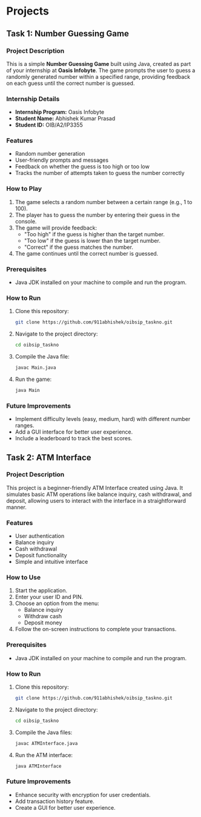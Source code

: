 
# Projects

## Task 1: Number Guessing Game

### Project Description

This is a simple **Number Guessing Game** built using Java, created as part of your internship at **Oasis Infobyte**. The game prompts the user to guess a randomly generated number within a specified range, providing feedback on each guess until the correct number is guessed.

### Internship Details

* **Internship Program:** Oasis Infobyte
* **Student Name:** Abhishek Kumar Prasad
* **Student ID:** OIB/A2/IP3355

### Features

* Random number generation
* User-friendly prompts and messages
* Feedback on whether the guess is too high or too low
* Tracks the number of attempts taken to guess the number correctly

### How to Play

1. The game selects a random number between a certain range (e.g., 1 to 100).
2. The player has to guess the number by entering their guess in the console.
3. The game will provide feedback:
    * "Too high" if the guess is higher than the target number.
    * "Too low" if the guess is lower than the target number.
    * "Correct" if the guess matches the number.
4. The game continues until the correct number is guessed.

### Prerequisites

* Java JDK installed on your machine to compile and run the program.

### How to Run

1. Clone this repository:

   ```bash
   git clone https://github.com/911abhishek/oibsip_taskno.git
   ```

2. Navigate to the project directory:

   ```bash
   cd oibsip_taskno
   ```

3. Compile the Java file:

   ```bash
   javac Main.java
   ```

4. Run the game:

   ```bash
   java Main
   ```

### Future Improvements

* Implement difficulty levels (easy, medium, hard) with different number ranges.
* Add a GUI interface for better user experience.
* Include a leaderboard to track the best scores.

## Task 2: ATM Interface

### Project Description

This project is a beginner-friendly ATM Interface created using Java. It simulates basic ATM operations like balance inquiry, cash withdrawal, and deposit, allowing users to interact with the interface in a straightforward manner.

### Features

* User authentication
* Balance inquiry
* Cash withdrawal
* Deposit functionality
* Simple and intuitive interface

### How to Use

1. Start the application.
2. Enter your user ID and PIN.
3. Choose an option from the menu:
    * Balance inquiry
    * Withdraw cash
    * Deposit money
4. Follow the on-screen instructions to complete your transactions.

### Prerequisites

* Java JDK installed on your machine to compile and run the program.

### How to Run

1. Clone this repository:

   ```bash
   git clone https://github.com/911abhishek/oibsip_taskno.git
   ```

2. Navigate to the project directory:

   ```bash
   cd oibsip_taskno
   ```

3. Compile the Java files:

   ```bash
   javac ATMInterface.java
   ```

4. Run the ATM interface:

   ```bash
   java ATMInterface
   ```

### Future Improvements

* Enhance security with encryption for user credentials.
* Add transaction history feature.
* Create a GUI for better user experience.
